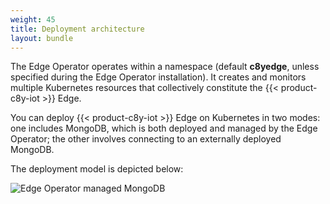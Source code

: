 ```yaml
---
weight: 45
title: Deployment architecture
layout: bundle
---
```

The Edge Operator operates within a namespace (default **c8yedge**, unless specified during the Edge Operator installation). It creates and monitors multiple Kubernetes resources that collectively constitute the {{< product-c8y-iot >}} Edge.

You can deploy {{< product-c8y-iot >}} Edge on Kubernetes in two modes: one includes MongoDB, which is both deployed and managed by the Edge Operator; the other involves connecting to an externally deployed MongoDB.

The deployment model is depicted below:

![Edge Operator managed MongoDB](/images/edge-k8s/edge-k8-internal-db.png)